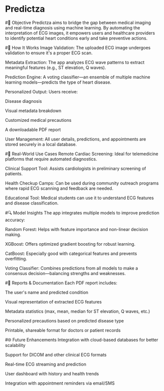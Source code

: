 # Predictza

#🎯 Objective
Predictza aims to bridge the gap between medical imaging and real-time diagnosis using machine learning. By automating the interpretation of ECG images, it empowers users and healthcare providers to identify potential heart conditions early and take preventive actions.

#🧬 How It Works
Image Validation: The uploaded ECG image undergoes validation to ensure it's a proper ECG scan.

Metadata Extraction: The app analyzes ECG wave patterns to extract meaningful features (e.g., ST elevation, Q waves).

Prediction Engine: A voting classifier—an ensemble of multiple machine learning models—predicts the type of heart disease.

Personalized Output: Users receive:

Disease diagnosis

Visual metadata breakdown

Customized medical precautions

A downloadable PDF report

User Management: All user details, predictions, and appointments are stored securely in a local database.

#🏥 Real-World Use Cases
Remote Cardiac Screening: Ideal for telemedicine platforms that require automated diagnostics.

Clinical Support Tool: Assists cardiologists in preliminary screening of patients.

Health Checkup Camps: Can be used during community outreach programs where rapid ECG scanning and feedback are needed.

Educational Tool: Medical students can use it to understand ECG features and disease classification.

#🔍 Model Insights
The app integrates multiple models to improve prediction accuracy:

Random Forest: Helps with feature importance and non-linear decision making.

XGBoost: Offers optimized gradient boosting for robust learning.

CatBoost: Especially good with categorical features and prevents overfitting.

Voting Classifier: Combines predictions from all models to make a consensus decision—balancing strengths and weaknesses.

#🧾 Reports & Documentation
Each PDF report includes:

The user's name and predicted condition

Visual representation of extracted ECG features

Metadata statistics (max, mean, median for ST elevation, Q waves, etc.)

Personalized precautions based on predicted disease type

Printable, shareable format for doctors or patient records

#🌐 Future Enhancements
Integration with cloud-based databases for better scalability

Support for DICOM and other clinical ECG formats

Real-time ECG streaming and prediction

User dashboard with history and health trends

Integration with appointment reminders via email/SMS

